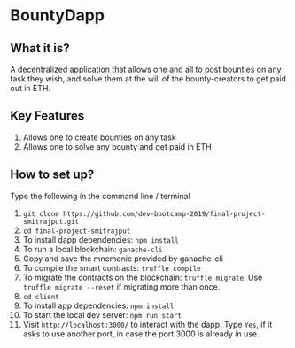 # BountyDapp

## What it is?

A decentralized application that allows one and all to post bounties on any task they wish, and solve them at the will of the bounty-creators to get paid out in ETH.

## Key Features

1. Allows one to create bounties on any task
2. Allows one to solve any bounty and get paid in ETH

## How to set up?

Type the following in the command line / terminal

1. `git clone https://github.com/dev-bootcamp-2019/final-project-smitrajput.git`
2. `cd final-project-smitrajput`
3. To install dapp dependencies: `npm install`
4. To run a local blockchain: `ganache-cli`
5. Copy and save the mnemonic provided by ganache-cli
6. To compile the smart contracts: `truffle compile`
7. To migrate the contracts on the blockchain: `truffle migrate`. Use `truffle migrate --reset` if migrating more than once.
8. `cd client`
9. To install app dependencies: `npm install`
10. To start the local dev server: `npm run start`
11. Visit `http://localhost:3000/` to interact with the dapp.
    Type `Yes`, if it asks to use another port, in case the port 3000 is already in use.
